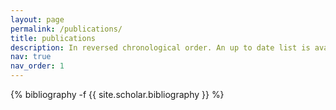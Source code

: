 ```yaml
---
layout: page
permalink: /publications/
title: publications
description: In reversed chronological order. An up to date list is available on <a href='https://scholar.google.com/citations?user=gRiVqSkAAAAJ&hl=en'>Google Scholar</a>.
nav: true
nav_order: 1
---
```

<!-- _pages/publications.md -->
<div class="publications">

{% bibliography -f {{ site.scholar.bibliography }} %}

</div>
